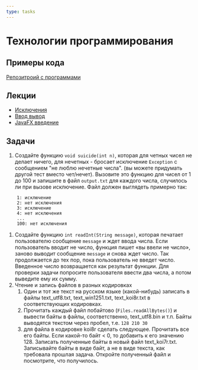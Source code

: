 ```yaml
---
type: tasks
---
```

# Технологии программирования

## Примеры кода

[Репозитроий с программами](https://bitbucket.org/iposov/iposov-programming/src/default/JavaCourse/2017-2018)

## Лекции
* [Исключения](exceptions.md)
* [Ввод вывод](io.md)
* [JavaFX введение](javafx.md)

## Задачи

1. Создайте функцию `void suicide(int n)`, которая для четных чисел не делает ничего, для нечетных - бросает исключение `Exception` с сообщением "не люблю нечетные числа". (вы можете придумать другой тест вместо чет/нечет).
Вызовите это функцию для чисел от 1 до 100 и запишите в файл `output.txt` для каждого числа, случилось ли при вызове исключение. Файл должен выглядеть примерно так:
```
    1: исключение
    2: нет исключения
    3: исключение
    4: нет исключения
    ...
    100: нет исключения       
```
1. Создайте функцию `int readInt(String message)`, которая печатает пользователю сообщение `message` и ждет ввода числа. Если пользователь вводит не число, функция пишет «вы ввели не число», заново выводит сообщение `message` и снова ждет число. Так продолжается до тех пор, пока пользователь не введет число. Введенное число возвращается как результат функции.
Для проверки задачи попросите пользователя ввести два числа, а потом выведите ему их сумму.
1. Чтение и запись файлов в разных кодировках
    1. Один и тот же текст на русском языке (какой-нибудь) записать в файлы text_utf8.txt, text_win1251.txt, text_koi8r.txt в соответствующих кодировках.
    1. Прочитать каждый файл побайтово (`Files.readAllBytes()`) и вывести байты в файлы, соответственно, text_utf8.bin и т.п. Байты выводятся текстом через пробел, т.е. `128 210 30`
    1. для файла в кодировке koi8r сделать следующее. Прочитать все его байты. Если какой-то байт < 0, то добавить к его значению 128. Записать полученные байты в новый файл text_koi7r.txt. Записывайте байты в виде байт, а не в виде текста, как требовала прошлая задача. Откройте полученный файл и посмотрите, что получилось.
